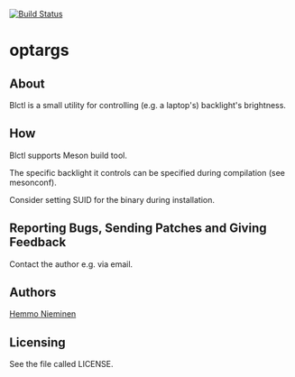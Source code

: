 [![Build Status](https://travis-ci.org/trhd/blctl.svg)](https://travis-ci.org/trhd/blctl)

optargs
=======


About
-----

Blctl is a small utility for controlling (e.g. a laptop's) backlight's
brightness.


How
---

Blctl supports Meson build tool.

The specific backlight it controls can be specified during compilation
(see mesonconf).

Consider setting SUID for the binary during installation.


Reporting Bugs, Sending Patches and Giving Feedback
---------------------------------------------------

Contact the author e.g. via email.


Authors
-------

[Hemmo Nieminen](mailto:hemmo.nieminen@iki.fi)


Licensing
---------

See the file called LICENSE.
